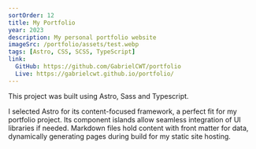 ```yaml
---
sortOrder: 12
title: My Portfolio
year: 2023
description: My personal portfolio website
imageSrc: /portfolio/assets/test.webp
tags: [Astro, CSS, SCSS, TypeScript]
link:
  GitHub: https://github.com/GabrielCWT/portfolio
  Live: https://gabrielcwt.github.io/portfolio/
---
```


This project was built using Astro, Sass and Typescript.

I selected Astro for its content-focused framework, a perfect fit for my portfolio project. Its component islands allow seamless integration of UI libraries if needed. Markdown files hold content with front matter for data, dynamically generating pages during build for my static site hosting.
